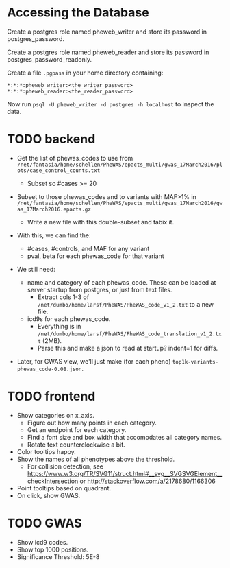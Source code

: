 Accessing the Database
======================

Create a postgres role named pheweb_writer and store its password in postgres_password.

Create a postgres role named pheweb_reader and store its password in postgres_password_readonly.

Create a file `.pgpass` in your home directory containing:

    *:*:*:pheweb_writer:<the_writer_password>
    *:*:*:pheweb_reader:<the_reader_password>

Now run `psql -U pheweb_writer -d postgres -h localhost` to inspect the data.


TODO backend
============

- Get the list of phewas_codes to use from `/net/fantasia/home/schellen/PheWAS/epacts_multi/gwas_17March2016/plots/case_control_counts.txt`
    - Subset so #cases >= 20

- Subset to those phewas_codes and to variants with MAF>1% in `/net/fantasia/home/schellen/PheWAS/epacts_multi/gwas_17March2016/gwas_17March2016.epacts.gz`
  - Write a new file with this double-subset and tabix it.

- With this, we can find the:
    - #cases, #controls, and MAF for any variant
    - pval, beta for each phewas_code for that variant

- We still need:
    - name and category of each phewas_code.  These can be loaded at server startup from postgres, or just from text files.
        - Extract cols 1-3 of `/net/dumbo/home/larsf/PheWAS/PheWAS_code_v1_2.txt` to a new file.
    - icd9s for each phewas_code.
        - Everything is in `/net/dumbo/home/larsf/PheWAS/PheWAS_code_translation_v1_2.txt` (2MB).
        - Parse this and make a json to read at startup? indent=1 for diffs.

- Later, for GWAS view, we'll just make (for each pheno) `top1k-variants-phewas_code-0.08.json`.


TODO frontend
=============
- Show categories on x_axis.
    - Figure out how many points in each category.
    - Get an endpoint for each category.
    - Find a font size and box width that accomodates all category names.
    - Rotate text counterclockwise a bit.
- Color tooltips happy.
- Show the names of all phenotypes above the threshold.
  - For collision detection, see <https://www.w3.org/TR/SVG11/struct.html#__svg__SVGSVGElement__checkIntersection> or <http://stackoverflow.com/a/2178680/1166306>
- Point tooltips based on quadrant.
- On click, show GWAS.

TODO GWAS
=========
- Show icd9 codes.
- Show top 1000 positions.
- Significance Threshold: 5E-8

